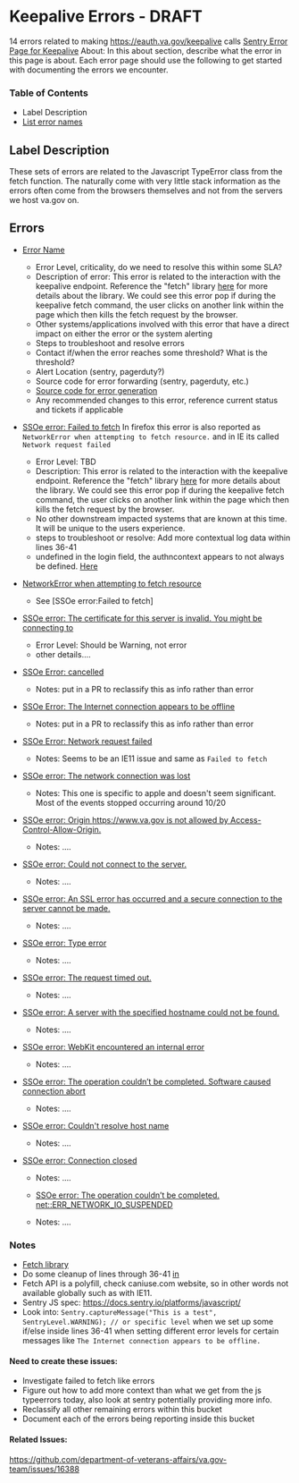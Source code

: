 # Keepalive Errors - DRAFT

14 errors related to making https://eauth.va.gov/keepalive calls
[Sentry Error Page for Keepalive](http://sentry.vfs.va.gov/organizations/vsp/issues/?groupStatsPeriod=14d&project=3&project=4&query=is%3Aunresolved+assigned%3A%23vsp-identity+level%3Aerror+message%3A%22SSOe+error%3A%22&statsPeriod=14d)
About: In this about section, describe what the error in this page is about. Each error page should use the following to get started with documenting the errors we encounter.

### Table of Contents
  * Label Description
  * [List error names]()


## Label Description 
These sets of errors are related to the Javascript TypeError class from the fetch function. The naturally come with very little stack information as the errors often come from the browsers themselves and not from the servers we host va.gov on.

## Errors
- [Error Name]()
  - Error Level, criticality, do we need to resolve this within some SLA?
  - Description of error: This error is related to the interaction with the keepalive endpoint. Reference the "fetch" library [here](https://github.com/department-of-veterans-affairs/vets-website/blob/7581fd3928c70a379abcd703b6bbbe5db761bdb1/src/platform/utilities/sso/keepAliveSSO.js#L15) for more details about the library. We could see this error pop if during the keepalive fetch command, the user clicks on another link within the page which then kills the fetch request by the browser.
  - Other systems/applications involved with this error that have a direct impact on either the error or the system alerting
  - Steps to troubleshoot and resolve errors
  - Contact if/when the error reaches some threshold? What is the threshold?
  - Alert Location (sentry, pagerduty?)
  - Source code for error forwarding (sentry, pagerduty, etc.)
  - [Source code for error generation](https://github.com/department-of-veterans-affairs/vets-website/search?q=%22SSOe+error%3A%22)
  - Any recommended changes to this error, reference current status and tickets if applicable

- [SSOe error: Failed to fetch](http://sentry.vfs.va.gov/organizations/vsp/issues/62/?project=3&project=4&query=is%3Aunresolved+assigned%3A%23vsp-identity+level%3Aerror+message%3A%22SSOe+error%3A%22&statsPeriod=14d) In firefox this error is also reported as `NetworkError when attempting to fetch resource.` and in IE its called `Network request failed`
  - Error Level: TBD
  - Description: This error is related to the interaction with the keepalive endpoint. Reference the "fetch" library [here](https://github.com/department-of-veterans-affairs/vets-website/blob/7581fd3928c70a379abcd703b6bbbe5db761bdb1/src/platform/utilities/sso/keepAliveSSO.js#L15) for more details about the library. We could see this error pop if during the keepalive fetch command, the user clicks on another link within the page which then kills the fetch request by the browser.
  - No other downstream impacted systems that are known at this time. It will be unique to the users experience.
  - steps to troubleshoot or resolve: Add more contextual log data within lines 36-41
  - undefined in the login field, the authncontext appears to not always be defined. [Here](https://github.com/department-of-veterans-affairs/vets-website/blob/7581fd3928c70a379abcd703b6bbbe5db761bdb1/src/platform/utilities/sso/keepAliveSSO.js#L30)  

- [NetworkError when attempting to fetch resource](http://sentry.vfs.va.gov/organizations/vsp/issues/61/?project=3&project=4&query=assigned%3A%23vsp-identity+level%3Aerror+message%3A%22SSOe+error%3A%22&statsPeriod=14d)
  - See [SSOe error:Failed to fetch]

- [SSOe error: The certificate for this server is invalid. You might be connecting to](http://sentry.vfs.va.gov/organizations/vsp/issues/835/?project=3&project=4&query=is%3Aunresolved+assigned%3A%23vsp-identity+level%3Aerror+message%3A%22SSOe+error%3A%22&statsPeriod=14d)
  - Error Level: Should be Warning, not error
  - other details....

- [SSOe Error: cancelled](http://sentry.vfs.va.gov/organizations/vsp/issues/191/?project=3&project=4&query=is%3Aunresolved+assigned%3A%23vsp-identity+level%3Aerror+message%3A%22SSOe+error%3A%22&statsPeriod=14d)
  - Notes: put in a PR to reclassify this as info rather than error

- [SSOe Error: The Internet connection appears to be offline](http://sentry.vfs.va.gov/organizations/vsp/issues/195/?project=3&project=4&query=is%3Aunresolved+assigned%3A%23vsp-identity+level%3Aerror+message%3A%22SSOe+error%3A%22&statsPeriod=14d)
  - Notes: put in a PR to reclassify this as info rather than error

- [SSOe Error: Network request failed](http://sentry.vfs.va.gov/organizations/vsp/issues/262/?project=3&project=4&query=is%3Aunresolved+assigned%3A%23vsp-identity+level%3Aerror+message%3A%22SSOe+error%3A%22&statsPeriod=14d)
  - Notes: Seems to be an IE11 issue and same as `Failed to fetch`

- [SSOe error: The network connection was lost](http://sentry.vfs.va.gov/organizations/vsp/issues/309/?project=3&project=4&query=is%3Aunresolved+assigned%3A%23vsp-identity+level%3Aerror+message%3A%22SSOe+error%3A%22&statsPeriod=14d)
  - Notes: This one is specific to apple and doesn't seem significant. Most of the events stopped occurring around 10/20

- [SSOe error: Origin https://www.va.gov is not allowed by Access-Control-Allow-Origin.](http://sentry.vfs.va.gov/organizations/vsp/issues/208/?project=3&project=4&query=assigned%3A%23vsp-identity+level%3Aerror+message%3A%22SSOe+error%3A%22&statsPeriod=14d)
  - Notes: ....
  
- [SSOe error: Could not connect to the server.](http://sentry.vfs.va.gov/organizations/vsp/issues/395/?project=3&project=4&query=assigned%3A%23vsp-identity+level%3Aerror+message%3A%22SSOe+error%3A%22&statsPeriod=14d)
  - Notes: ....
  
- [SSOe error: An SSL error has occurred and a secure connection to the server cannot be made.](http://sentry.vfs.va.gov/organizations/vsp/issues/396/?project=3&project=4&query=assigned%3A%23vsp-identity+level%3Aerror+message%3A%22SSOe+error%3A%22&statsPeriod=14d)
  - Notes: ....
  
- [SSOe error: Type error](http://sentry.vfs.va.gov/organizations/vsp/issues/731/?project=3&project=4&query=assigned%3A%23vsp-identity+level%3Aerror+message%3A%22SSOe+error%3A%22&statsPeriod=14d)
  - Notes: ....
  
- [SSOe error: The request timed out.](http://sentry.vfs.va.gov/organizations/vsp/issues/306/?project=3&project=4&query=assigned%3A%23vsp-identity+level%3Aerror+message%3A%22SSOe+error%3A%22&statsPeriod=14d)
  - Notes: ....
  
- [SSOe error: A server with the specified hostname could not be found.](http://sentry.vfs.va.gov/organizations/vsp/issues/348/?project=3&project=4&query=assigned%3A%23vsp-identity+level%3Aerror+message%3A%22SSOe+error%3A%22&statsPeriod=14d)
  - Notes: ....
  
- [SSOe error: WebKit encountered an internal error](http://sentry.vfs.va.gov/organizations/vsp/issues/1444/?project=3&project=4&query=assigned%3A%23vsp-identity+level%3Aerror+message%3A%22SSOe+error%3A%22&statsPeriod=14d)
  - Notes: ....
  
- [SSOe error: The operation couldn’t be completed. Software caused connection abort](http://sentry.vfs.va.gov/organizations/vsp/issues/1037/?project=3&project=4&query=assigned%3A%23vsp-identity+level%3Aerror+message%3A%22SSOe+error%3A%22&statsPeriod=14d)
  - Notes: ....
  
- [SSOe error: Couldn't resolve host name](http://sentry.vfs.va.gov/organizations/vsp/issues/6370/?project=3&project=4&query=is%3Aunresolved+assigned%3A%23vsp-identity+level%3Aerror+message%3A%22SSOe+error%3A%22&statsPeriod=14d)
  - Notes: ....
  
- [SSOe error: Connection closed](http://sentry.vfs.va.gov/organizations/vsp/issues/10303/?project=3&project=4&query=is%3Aunresolved+assigned%3A%23vsp-identity+level%3Aerror+message%3A%22SSOe+error%3A%22&statsPeriod=14d)
  - Notes: ....
  
  - [SSOe error: The operation couldn’t be completed. net::ERR_NETWORK_IO_SUSPENDED](http://sentry.vfs.va.gov/organizations/vsp/issues/6556/?project=3&project=4&query=is%3Aunresolved+assigned%3A%23vsp-identity+level%3Aerror+message%3A%22SSOe+error%3A%22&statsPeriod=14d)
  - Notes: ....

### Notes
   - [Fetch library](https://github.com/department-of-veterans-affairs/vets-website/blob/7581fd3928c70a379abcd703b6bbbe5db761bdb1/src/platform/utilities/sso/keepAliveSSO.js#L15)
   - Do some cleanup of lines through 36-41 [in](https://github.com/department-of-veterans-affairs/vets-website/search?q=%22SSOe+error%3A%22)
   - Fetch API is a polyfill, check caniuse.com website, so in other words not available globally such as with IE11.
   - Sentry JS spec: https://docs.sentry.io/platforms/javascript/
   - Look into: `Sentry.captureMessage("This is a test", SentryLevel.WARNING); // or specific level` when we set up some if/else inside lines 36-41 when setting different error levels for certain messages like `The Internet connection appears to be offline.`

#### Need to create these issues:
- Investigate failed to fetch like errors
- Figure out how to add more context than what we get from the js typeerrors today, also look at sentry potentially providing more info.
- Reclassify all other remaining errors within this bucket
- Document each of the errors being reporting inside this bucket

#### Related Issues:
https://github.com/department-of-veterans-affairs/va.gov-team/issues/16388
   
